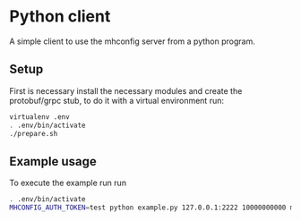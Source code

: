 # Python client
A simple client to use the mhconfig server from a python program.

## Setup
First is necessary install the necessary modules and create the protobuf/grpc stub,
to do it with a virtual environment run:

```bash
virtualenv .env
. .env/bin/activate
./prepare.sh
```

## Example usage
To execute the example run run

```bash
. .env/bin/activate
MHCONFIG_AUTH_TOKEN=test python example.py 127.0.0.1:2222 10000000000 my_document /mnt/data/mhconfig low-priority:high-priority ''
```
